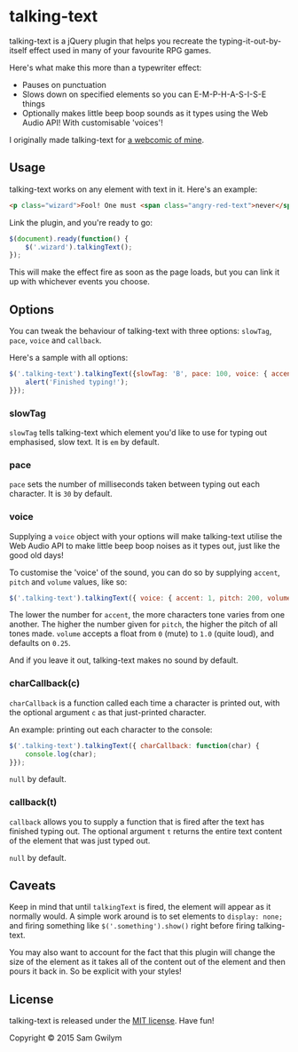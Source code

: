 # talking-text

talking-text is a jQuery plugin that helps you recreate the typing-it-out-by-itself effect used in many of your favourite RPG games.

Here's what make this more than a typewriter effect:
- Pauses on punctuation
- Slows down on specified elements so you can E-M-P-H-A-S-I-S-E things
- Optionally makes little beep boop sounds as it types using the Web Audio API! With customisable 'voices'!

I originally made talking-text for [a webcomic of mine](http://gwil.co/peaches/tales/2.html).

## Usage

talking-text works on any element with text in it. Here's an example:

```html
<p class="wizard">Fool! One must <span class="angry-red-text">never</span> even think of the <em>Forest of Impenetrable Sadness</em>!</p>  
```

Link the plugin, and you're ready to go:

```javascript
$(document).ready(function() {
	$('.wizard').talkingText();
});
```

This will make the effect fire as soon as the page loads, but you can link it up with whichever events you choose.

## Options

You can tweak the behaviour of talking-text with three options: `slowTag`, `pace`, `voice` and `callback`.

Here's a sample with all options:

```javascript
$('.talking-text').talkingText({slowTag: 'B', pace: 100, voice: { accent: 1, pitch: 200}, callback: function() {
	alert('Finished typing!');
}});
```

### slowTag

`slowTag` tells talking-text which element you'd like to use for typing out emphasised, slow text. It is `em` by default.


### pace

`pace` sets the number of milliseconds taken between typing out each character. It is `30` by default.

### voice

Supplying a `voice` object with your options will make talking-text utilise the Web Audio API to make little beep boop noises as it types out, just like the good old days!

To customise the 'voice' of the sound, you can do so by supplying `accent`, `pitch` and `volume` values, like so:

```javascript
$('.talking-text').talkingText({ voice: { accent: 1, pitch: 200, volume: 0.7});
```

The lower the number for `accent`, the more characters tone varies from one another. The higher the number given for `pitch`, the higher the pitch of all tones made. `volume` accepts a float from `0` (mute) to `1.0` (quite loud), and defaults on `0.25`.

And if you leave it out, talking-text makes no sound by default.

### charCallback(c)

`charCallback` is a function called each time a character is printed out, with the optional argument `c` as that just-printed character.

An example: printing out each character to the console:

```javascript
$('.talking-text').talkingText({ charCallback: function(char) {
	console.log(char);
}});
```

`null` by default.

### callback(t)

`callback` allows you to supply a function that is fired after the text has finished typing out. The optional argument `t` returns the entire text content of the element that was just typed out.

`null` by default.

## Caveats

Keep in mind that until `talkingText` is fired, the element will appear as it normally would. A simple work around is to set elements to `display: none;` and firing something like `$('.something').show()` right before firing talking-text.

You may also want to account for the fact that this plugin will change the size of the element as it takes all of the content out of the element and then pours it back in. So be explicit with your styles!

## License

talking-text is released under the [MIT license](http://desandro.mit-license.org/). Have fun!

Copyright &copy; 2015 Sam Gwilym
